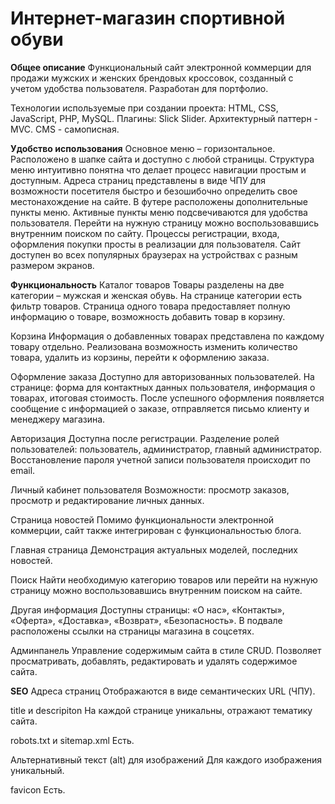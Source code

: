 # Интернет-магазин спортивной обуви


**Общее описание**
Функциональный сайт электронной коммерции для продажи мужских и женских брендовых кроссовок, созданный с учетом удобства пользователя.
Разработан для портфолио.

Технологии используемые при создании проекта: HTML, CSS, JavaScript, PHP, MySQL.
Плагины: Slick  Slider.
Архитектурный паттерн - MVC.
CMS - самописная.

**Удобство использования**
Основное меню – горизонтальное. 
Расположено в шапке сайта и доступно с любой страницы. 
Структура меню интуитивно понятна что делает процесс навигации простым и доступным. 
Адреса страниц представлены в виде ЧПУ для возможности посетителя быстро и безошибочно определить свое местонахождение на сайте.
В футере расположены дополнительные пункты меню. 
Активные пункты меню подсвечиваются для удобства пользователя.
Перейти на нужную страницу можно воспользовавшись внутренним поиском по сайту.
Процессы регистрации, входа, оформления покупки просты в реализации для пользователя.
Сайт доступен во всех популярных браузерах на устройствах с разным размером экранов.

**Функциональность**
Каталог товаров
Товары разделены на две категории – мужская и женская обувь. На странице категории есть фильтр товаров. 
Страница одного товара предоставляет полную информацию о товаре, возможность добавить товар в корзину.

Корзина
Информация о добавленных товарах представлена по каждому товару отдельно.
Реализована возможность изменить количество товара, удалить из корзины, перейти к оформлению заказа.

Оформление заказа
Доступно для авторизованных пользователей.
На странице: форма для контактных данных пользователя, информация о товарах, итоговая стоимость. 
После успешного оформления появляется сообщение с информацией о заказе, отправляется письмо клиенту и менеджеру магазина.

Авторизация
Доступна после регистрации.
Разделение ролей пользователей: пользователь, администратор, главный администратор.
Восстановление пароля учетной записи пользователя происходит по email.

Личный кабинет пользователя
Возможности: просмотр заказов, просмотр и редактирование личных данных.

Страница новостей
Помимо функциональности электронной коммерции, сайт также интегрирован с функциональностью блога.

Главная страница
Демонстрация актуальных моделей, последних новостей.

Поиск
Найти необходимую категорию товаров или перейти на нужную страницу можно воспользовавшись внутренним поиском на сайте.

Другая информация
Доступны страницы: «О нас», «Контакты», «Оферта», «Доставка», «Возврат», «Безопасность».
В подвале расположены ссылки на страницы магазина в соцсетях.

Админпанель
Управление содержимым сайта в стиле CRUD.
Позволяет просматривать, добавлять, редактировать и удалять содержимое сайта.

**SEO**
Адреса страниц
Отображаются в виде семантических URL (ЧПУ).

title и descripiton
На каждой странице уникальны, отражают тематику сайта.

robots.txt и sitemap.xml
Есть.

Альтернативный текст (alt) для изображений
Для каждого изображения уникальный.

favicon
Есть.

 
